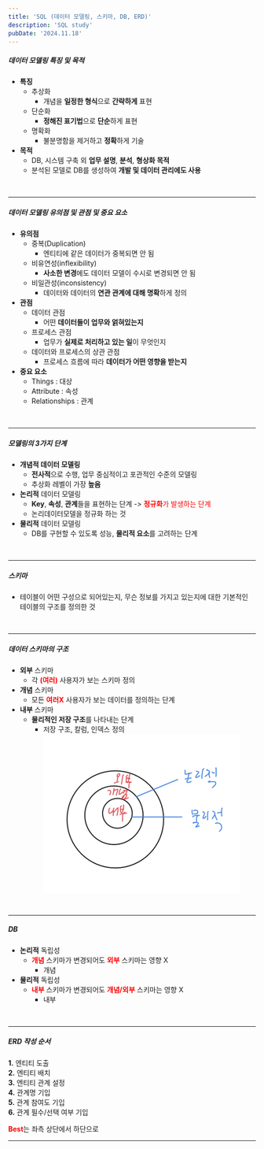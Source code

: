 ```yaml
---
title: 'SQL (데이터 모델링, 스키마, DB, ERD)'
description: 'SQL study'
pubDate: '2024.11.18'
---
```


##### 데이터 모델링 특징 및 목적

- **특징**
  - 추상화
    - 개념을 **일정한 형식**으로 **간략하게** 표현
  - 단순화
    - **정해진 표기법**으로 **단순**하게 표현
  - 명확화
    - 불분명함을 제거하고 **정확**하게 기술
- **목적**
  - DB, 시스템 구축 외 **업무 설명**, **분석**, **형상화 목적**
  - 분석된 모델로 DB를 생성하여 **개발 및 데이터 관리에도 사용**

<br>

---

##### 데이터 모델링 유의점 및 관점 및 중요 요소

- **유의점**
  - 중복(Duplication)
    - 엔티티에 같은 데이터가 중복되면 안 됨
  - 비유연성(inflexibility)
    - **사소한 변경**에도 데이터 모델이 수시로 변경되면 안 됨
  - 비일관성(inconsistency)
    - 데이터와 데이터의 **연관 관계에 대해 명확**하게 정의
- **관점**
  - 데이터 관점
    - 어떤 **데이터들이 업무와 얽혀있는지**
  - 프로세스 관점
    - 업무가 **실제로 처리하고 있는 일**이 무엇인지
  - 데이터와 프로세스의 상관 관점
    - 프로세스 흐름에 따라 **데이터가 어떤 영향을 받는지**
- **중요 요소**
  - Things : 대상
  - Attribute : 속성
  - Relationships : 관계

<br>

---

##### 모델링의 3가지 단계

- **개념적 데이터 모델링**
  - **전사적**으로 수행, 업무 중심적이고 포관적인 수준의 모델링
  - 추상화 레벨이 가장 **높음**
- **논리적** 데이터 모델링
  - **Key**, **속성**, **관계**들을 표현하는 단계 -> <span style="color:red;">**정규화**가 발생하는 단계</span>
  - 논리데이터모델을 정규화 하는 것
- **물리적** 데이터 모델링
  - DB를 구현할 수 있도록 성능, **물리적 요소**를 고려하는 단계

<br>

---

##### 스키마

- 테이블이 어떤 구성으로 되어있는지, 무슨 정보를 가지고 있는지에 대한 기본적인  
  테이블의 구조를 정의한 것

<br>

---

##### 데이터 스키마의 구조

- **외부** 스키마
  - 각 <span style="color:red;">**(여러)**</span> 사용자가 보는 스키마 정의
- **개념** 스키마
  - 모든 <span style="color:red; font-weight:bold;">여러X</span> 사용자가 보는 데이터를 정의하는 단계
- **내부** 스키마
  - **물리적인 저장 구조**를 나타내는 단계
    - 저장 구조, 칼럼, 인덱스 정의
      <div style="display: flex;">
      <img src="../../../public/images/sql_24_11_18.1.jpeg"style="max-width: 100%; height: auto; width: 400px">
      </div>

<br>

---

##### DB

- **논리적** 독립성
  - <span style="color:red; font-weight:bold;">개념</span> 스키마가 변경되어도 <span style="color:red; font-weight:bold;"> 외부</span> 스키마는 영향 X
    - 개념
- **물리적** 독립성
  - <span style="color:red; font-weight:bold;">내부</span> 스키마가 변경되어도 <span style="color:red; font-weight:bold;"> 개념/외부</span> 스키마는 영향 X
    - 내부

<br>

---

##### ERD 작성 순서

**1.** 엔티티 도출  
**2.** 엔티티 배치  
**3.** 엔티티 관계 설정  
**4.** 관계명 기입  
**5.** 관계 참여도 기입  
**6.** 관계 필수/선택 여부 기입

<span style="color:red; font-weight:bold;">Best</span>는 좌측 상단에서 하단으로

---

<style>
  h1 {
      font-size: 2em;
      margin-bottom: 20px;
      }
</style>

<script src="https://utteranc.es/client.js"
        repo="tjsgh1217/tjsgh1217.github.io"
        issue-term="pathname"
        theme="github-light"
        crossorigin="anonymous"
        async>
</script>
